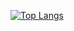 [![Top Langs](https://github-readme-stats.vercel.app/api/top-langs/?username=povidllo&layout=compact&langs_count=5&color=black)](https://github.com/anuraghazra/github-readme-stats)
